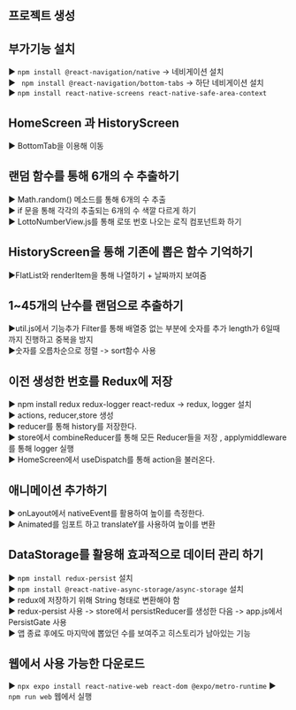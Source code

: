 ## 프로젝트 생성 

## 부가기능 설치 

▶ `npm install @react-navigation/native` -> 네비게이션 설치<br>
▶ ` npm install @react-navigation/bottom-tabs` -> 하단 네비게이션 설치<br>
▶ `npm install react-native-screens react-native-safe-area-context`<br>

## HomeScreen 과 HistoryScreen

▶ BottomTab을 이용해 이동 <br>

## 랜덤 함수를 통해 6개의 수 추출하기 

▶ Math.random() 메소드를 통해 6개의 수 추출 <br>
▶ if 문을 통해 각각의 추출되는 6개의 수 색깔 다르게 하기<br>
▶ LottoNumberView.js를 통해 로또 번호 나오는 로직 컴포넌트화 하기<br>

## HistoryScreen을 통해 기존에 뽑은 함수 기억하기 

▶FlatList와 renderItem을 통해 나열하기 + 날짜까지 보여줌<br> 

## 1~45개의 난수를 랜덤으로 추출하기 

▶util.js에서 기능추가 Filter를 통해 배열중 없는 부분에 숫자를 추가 length가 6일때 까지 진행하고 중복을 방지<br>
▶숫자를 오름차순으로 정렬 -> sort함수 사용<br> 


## 이전 생성한 번호를 Redux에 저장 

▶ npm install redux redux-logger react-redux -> redux, logger 설치<br> 
▶ actions, reducer,store 생성<br>
▶ reducer를 통해 history를 저장한다.<br>
▶ store에서 combineReducer를 통해 모든 Reducer들을 저장 , applymiddleware를 통해 logger 실행<br>
▶ HomeScreen에서 useDispatch를 통해 action을 불러온다.<br>

## 애니메이션 추가하기 

▶ onLayout에서 nativeEvent를 활용하여 높이를 측정한다.<br>
▶ Animated를 임포트 하고 translateY를 사용하여 높이를 변환<br>

## DataStorage를 활용해 효과적으로 데이터 관리 하기 

▶ `npm install redux-persist` 설치 <br>
▶ `npm install @react-native-async-storage/async-storage` 설치<br>
▶ redux에 저장하기 위해 String 형태로 변환해야 함<br>
▶ redux-persist 사용 -> store에서 persistReducer를 생성한 다음  -> app.js에서 PersistGate 사용<br>
▶ 앱 종료 후에도 마지막에 뽑았던 수를 보여주고 히스토리가 남아있는 기능 <br>


## 웹에서 사용 가능한 다운로드

▶ `npx expo install react-native-web react-dom @expo/metro-runtime`
▶ `npm run web` 웹에서 실행 





